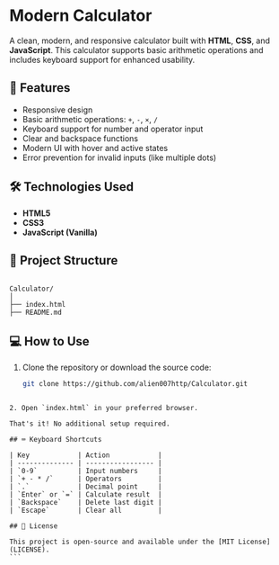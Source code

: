 # Modern Calculator

A clean, modern, and responsive calculator built with **HTML**, **CSS**, and **JavaScript**. This calculator supports basic arithmetic operations and includes keyboard support for enhanced usability.


## 🚀 Features

- Responsive design
- Basic arithmetic operations: `+`, `-`, `×`, `/`
- Keyboard support for number and operator input
- Clear and backspace functions
- Modern UI with hover and active states
- Error prevention for invalid inputs (like multiple dots)

## 🛠️ Technologies Used

- **HTML5**
- **CSS3**
- **JavaScript (Vanilla)**

## 📁 Project Structure

```

Calculator/
│
├── index.html  
├── README.md        

````

## 💻 How to Use

1. Clone the repository or download the source code:
   ```bash
   git clone https://github.com/alien007http/Calculator.git
````

2. Open `index.html` in your preferred browser.

That's it! No additional setup required.

## ⌨️ Keyboard Shortcuts

| Key            | Action            |
| -------------- | ----------------- |
| `0-9`          | Input numbers     |
| `+ - * /`      | Operators         |
| `.`            | Decimal point     |
| `Enter` or `=` | Calculate result  |
| `Backspace`    | Delete last digit |
| `Escape`       | Clear all         |

## 📃 License

This project is open-source and available under the [MIT License](LICENSE).
```
